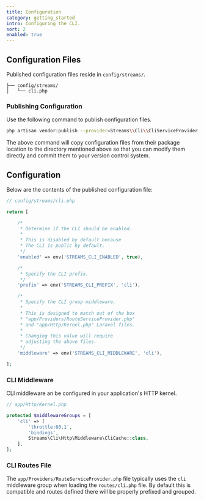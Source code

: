 ```yaml
---
title: Configuration
category: getting_started
intro: Configuring the CLI.
sort: 2
enabled: true
---
```


## Configuration Files

Published configuration files reside in `config/streams/`.

``` files
├── config/streams/
│   └── cli.php
```

### Publishing Configuration

Use the following command to publish configuration files.

```bash
php artisan vendor:publish --provider=Streams\\Cli\\CliServiceProvider --tag=config
```

The above command will copy configuration files from their package location to the directory mentioned above so that you can modify them directly and commit them to your version control system.

## Configuration

Below are the contents of the published configuration file:

```php
// config/streams/cli.php

return [

    /*
     * Determine if the CLI should be enabled.
     *
     * This is disabled by default because
     * The CLI is public by default.
     */
    'enabled' => env('STREAMS_CLI_ENABLED', true),

    /*
     * Specify the CLI prefix.
     */
    'prefix' => env('STREAMS_CLI_PREFIX', 'cli'),

    /*
     * Specify the CLI group middleware.
     *
     * This is designed to match out of the box
     * "app/Providers/RouteServiceProvider.php"
     * and "app/Http/Kernel.php" Laravel files.
     *
     * Changing this value will require
     * adjusting the above files.
     */
    'middleware' => env('STREAMS_CLI_MIDDLEWARE', 'cli'),

];
```

### CLI Middleware

CLI middleware an be configured in your application's HTTP kernel.

```php
// app/Http/Kernel.php

protected $middlewareGroups = [
    'cli' => [
        'throttle:60,1',
        'bindings',
        Streams\Cli\Http\Middleware\CliCache::class,
    ],
];
```

### CLI Routes File

The `app/Providers/RouteServiceProvider.php` file typically uses the `cli` middleware group when loading the `routes/cli.php` file. By default this is compatible and routes defined there will be properly prefixed and grouped.
